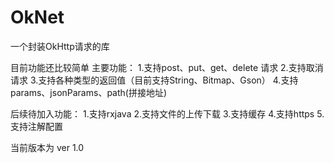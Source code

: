 # OkNet
一个封装OkHttp请求的库

目前功能还比较简单
主要功能：
  1.支持post、put、get、delete 请求
  2.支持取消请求
  3.支持各种类型的返回值（目前支持String、Bitmap、Gson）
  4.支持params、jsonParams、path(拼接地址)
 
 后续待加入功能：
  1.支持rxjava
  2.支持文件的上传下载
  3.支持缓存
  4.支持https
  5.支持注解配置

当前版本为 ver 1.0
  
